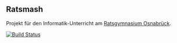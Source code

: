 ## Ratsmash

Projekt für den Informatik-Unterricht am [Ratsgymnasium Osnabrück](http://ratsgymnasium-osnabrueck.de/).

[![Build Status](https://travis-ci.org/Ratsmash-dev/RMash.svg?branch=master)](https://travis-ci.org/Ratsmash-dev/RMash)
